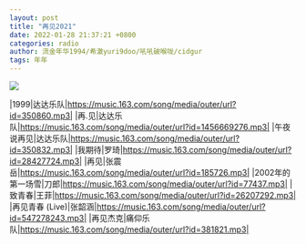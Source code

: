 ```yaml
---
layout: post
title: "再见2021"
date: 2022-01-28 21:37:21 +0800
categories: radio
author: 流金年华1994/希澈yuri9doo/吼吼破喉咙/cidgur
tags: 年年
---
```

![]({{site.baseurl}}/images/cover_20220128.jpg)

|1999|达达乐队|https://music.163.com/song/media/outer/url?id=350860.mp3|
|再.见|达达乐队|https://music.163.com/song/media/outer/url?id=1456669276.mp3|
|午夜说再见|达达乐队|https://music.163.com/song/media/outer/url?id=350832.mp3|
|我期待|罗琦|https://music.163.com/song/media/outer/url?id=28427724.mp3|
|再见|张震岳|https://music.163.com/song/media/outer/url?id=185726.mp3|
|2002年的第一场雪|刀郎|https://music.163.com/song/media/outer/url?id=77437.mp3|
|致青春|王菲|https://music.163.com/song/media/outer/url?id=26207292.mp3|
|再见青春 (Live)|张韶涵|https://music.163.com/song/media/outer/url?id=547278243.mp3|
|再见杰克|痛仰乐队|https://music.163.com/song/media/outer/url?id=381821.mp3|

